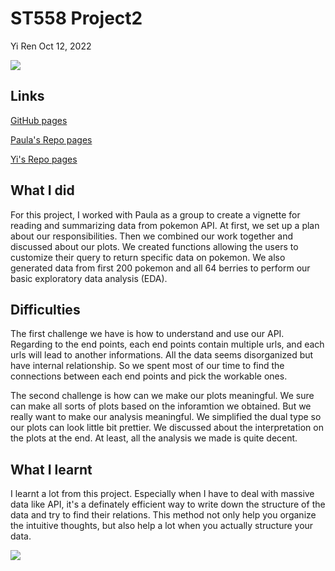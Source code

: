 ST558 Project2
================
Yi Ren
Oct 12, 2022

![](https://upload.wikimedia.org/wikipedia/commons/thumb/9/98/International_Pokémon_logo.svg/1200px-International_Pokémon_logo.svg.png)

## Links
[GitHub pages](https://github.com/pmb-7684/ST558_Project_2)

[Paula's Repo pages](https://github.com/pmb-7684/ST558_Project_2)

[Yi's Repo pages](https://github.com/rraeyyi/Project2)

## What I did
  For this project, I worked with Paula as a group to create a vignette for reading and summarizing data from pokemon API. At first, we set up a plan about our responsibilities. Then we combined our work together and discussed about our plots. We created functions allowing the users to customize their query to return specific data on pokemon. We also generated data from first 200 pokemon and all 64 berries to perform our basic exploratory data analysis (EDA).

## Difficulties
  The first challenge we have is how to understand and use our API. Regarding to the end points, each end points contain multiple urls, and each urls will lead to another informations. All the data seems disorganized but have internal relationship. So we spent most of our time to find the connections between each end points and pick the workable ones. 
  
  The second challenge is how can we make our plots meaningful. We sure can make all sorts of plots based on the inforamtion we obtained. But we really want to make our analysis meaningful. We simplified the dual type so our plots can look little bit prettier. We discussed about the interpretation on the plots at the end. At least, all the analysis we made is quite decent.

## What I learnt
  I learnt a lot from this project. Especially when I have to deal with massive data like API, it's a definately efficient way to write down the structure of the data and try to find their relations. This method not only help you organize the intuitive thoughts, but also help a lot when you actually structure your data. 

![](https://mmorpgforums.com/news/wp-content/uploads/2016/09/pokemon.jpg)
